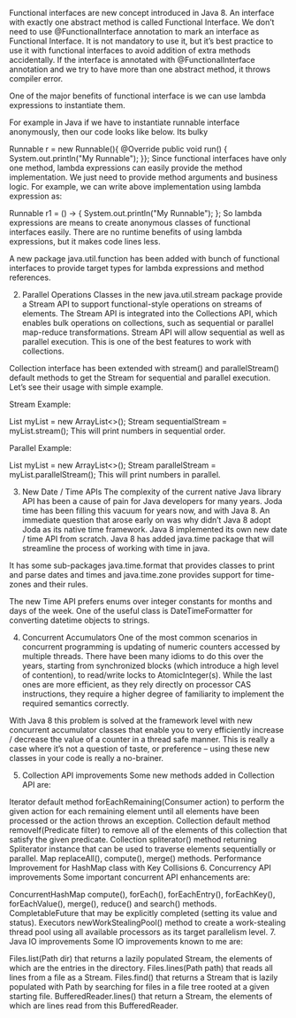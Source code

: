 Functional interfaces are new concept introduced in Java 8. An interface with exactly one abstract method is called Functional Interface. We don’t need to use @FunctionalInterface annotation to mark an interface as Functional Interface. It is not mandatory to use it, but it’s best practice to use it with functional interfaces to avoid addition of extra methods accidentally. If the interface is annotated with @FunctionalInterface annotation and we try to have more than one abstract method, it throws compiler error.

One of the major benefits of functional interface is we can use lambda expressions to instantiate them.

For example in Java if we have to instantiate runnable interface anonymously, then our code looks like below. Its bulky

Runnable r = new Runnable(){
    @Override
    public void run() {
    System.out.println("My Runnable");
 }};
Since functional interfaces have only one method, lambda expressions can easily provide the method implementation. We just need to provide method arguments and business logic. For example, we can write above implementation using lambda expression as:

Runnable r1 = () -> {
	System.out.println("My Runnable");
};
So lambda expressions are means to create anonymous classes of functional interfaces easily. There are no runtime benefits of using lambda expressions, but it makes code lines less.

A new package java.util.function has been added with bunch of functional interfaces to provide target types for lambda expressions and method references.

2. Parallel Operations
Classes in the new java.util.stream package provide a Stream API to support functional-style operations on streams of elements. The Stream API is integrated into the Collections API, which enables bulk operations on collections, such as sequential or parallel map-reduce transformations. Stream API will allow sequential as well as parallel execution. This is one of the best features to work with collections.

Collection interface has been extended with stream() and parallelStream() default methods to get the Stream for sequential and parallel execution. Let’s see their usage with simple example.

Stream Example:

List<Integer> myList = new ArrayList<>();
Stream<Integer> sequentialStream = myList.stream();
This will print numbers in sequential order.

Parallel Example:

List<Integer> myList = new ArrayList<>();
Stream<Integer> parallelStream = myList.parallelStream();
This will print numbers in parallel.

3. New Date / Time APIs
The complexity of the current native Java library API has been a cause of pain for Java developers for many years. Joda time has been filling this vacuum for years now, and with Java 8. An immediate question that arose early on was why didn’t Java 8 adopt Joda as its native time framework. Java 8 implemented its own new date / time API from scratch. Java 8 has added java.time package that will streamline the process of working with time in java.

It has some sub-packages java.time.format that provides classes to print and parse dates and times and java.time.zone provides support for time-zones and their rules.

The new Time API prefers enums over integer constants for months and days of the week. One of the useful class is DateTimeFormatter for converting datetime objects to strings.

4. Concurrent Accumulators
One of the most common scenarios in concurrent programming is updating of numeric counters accessed by multiple threads. There have been many idioms to do this over the years, starting from synchronized blocks (which introduce a high level of contention), to read/write locks to AtomicInteger(s). While the last ones are more efficient, as they rely directly on processor CAS instructions, they require a higher degree of familiarity to implement the required semantics correctly.

With Java 8 this problem is solved at the framework level with new concurrent accumulator classes that enable you to very efficiently increase / decrease the value of a counter in a thread safe manner. This is really a case where it’s not a question of taste, or preference – using these new classes in your code is really a no-brainer.

5. Collection API improvements
Some new methods added in Collection API are:

Iterator default method forEachRemaining(Consumer action) to perform the given action for each remaining element until all elements have been processed or the action throws an exception.
Collection default method removeIf(Predicate filter) to remove all of the elements of this collection that satisfy the given predicate.
Collection spliterator() method returning Spliterator instance that can be used to traverse elements sequentially or parallel.
Map replaceAll(), compute(), merge() methods.
Performance Improvement for HashMap class with Key Collisions
6. Concurrency API improvements
Some important concurrent API enhancements are:

ConcurrentHashMap compute(), forEach(), forEachEntry(), forEachKey(), forEachValue(), merge(), reduce() and search() methods.
CompletableFuture that may be explicitly completed (setting its value and status).
Executors newWorkStealingPool() method to create a work-stealing thread pool using all available processors as its target parallelism level.
7. Java IO improvements
Some IO improvements known to me are:

Files.list(Path dir) that returns a lazily populated Stream, the elements of which are the entries in the directory.
Files.lines(Path path) that reads all lines from a file as a Stream.
Files.find() that returns a Stream that is lazily populated with Path by searching for files in a file tree rooted at a given starting file.
BufferedReader.lines() that return a Stream, the elements of which are lines read from this BufferedReader.

